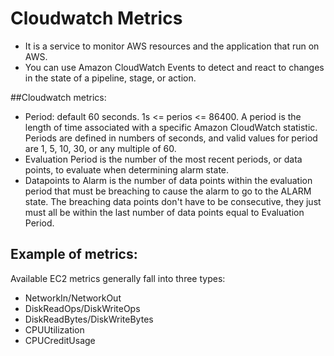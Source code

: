 # Cloudwatch Metrics

- It is a service to monitor AWS resources and the application that run on AWS.
- You can use Amazon CloudWatch Events to detect and react to changes in the state of a pipeline, stage, or action. 

##Cloudwatch metrics:
- Period: default 60 seconds. 1s <= perios <= 86400. A period is the length of time associated with a specific Amazon CloudWatch statistic. Periods are defined in numbers of seconds, and valid values for period are 1, 5, 10, 30, or any multiple of 60. 
- Evaluation Period is the number of the most recent periods, or data points, to evaluate when determining alarm state.
- Datapoints to Alarm is the number of data points within the evaluation period that must be breaching to cause the alarm to go to the ALARM state. The breaching data points don't have to be consecutive, they just must all be within the last number of data points equal to Evaluation Period.

## Example of metrics:
Available EC2 metrics generally fall into three types:

- NetworkIn/NetworkOut
- DiskReadOps/DiskWriteOps
- DiskReadBytes/DiskWriteBytes
- CPUUtilization
- CPUCreditUsage

